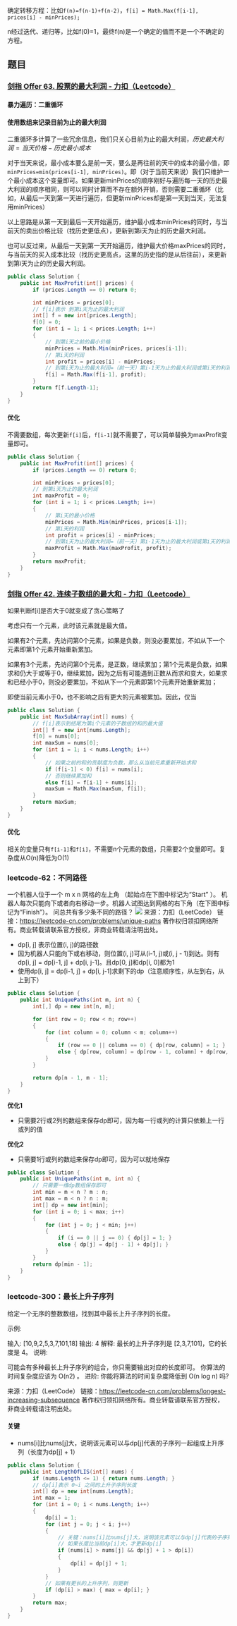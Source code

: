 确定转移方程：比如`f(n)=f(n-1)+f(n-2)`，`f[i] = Math.Max(f[i-1], prices[i] - minPrices);`

n经过迭代、递归等，比如f(0)=1，最终f(n)是一个确定的值而不是一个不确定的方程。

## 题目

### [剑指 Offer 63. 股票的最大利润 - 力扣（Leetcode）](https://leetcode.cn/problems/gu-piao-de-zui-da-li-run-lcof/)

#### 暴力遍历：二重循环

#### 使用数组来记录目前为止的最大利润

二重循环多计算了一些冗余信息，我们只关心目前为止的最大利润，$历史最大利润=当天价格-历史最小成本$

对于当天来说，最小成本要么是前一天，要么是再往前的天中的成本的最小值，即`minPrices=min(prices[i-1], minPrices)`。即（对于当前天来说）我们只维护一个最小成本这个变量即可。如果更新minPrices的顺序刚好与遍历每一天的历史最大利润的顺序相同，则可以同时计算而不存在额外开销，否则需要二重循环（比如，从最后一天到第一天进行遍历，但更新minPrices却是第一天到当天，无法复用minPrices）

以上思路是从第一天到最后一天开始遍历，维护最小成本minPrices的同时，与当前天的卖出价格比较（找历史更低点），更新到第i天为止的历史最大利润。

也可以反过来，从最后一天到第一天开始遍历，维护最大价格maxPrices的同时，与当前天的买入成本比较（找历史更高点，这里的历史指的是从后往前），来更新到第i天为止的历史最大利润。

``` c#
public class Solution {
    public int MaxProfit(int[] prices) {
        if (prices.Length == 0) return 0;

        int minPrices = prices[0];
        // f[i]表示 到第i天为止的最大利润
        int[] f = new int[prices.Length];
        f[0] = 0;
        for (int i = 1; i < prices.Length; i++)
        {
            // 到第i天之前的最小价格
            minPrices = Math.Min(minPrices, prices[i-1]);
            // 第i天的利润
            int profit = prices[i] - minPrices;
            // 到第i天为止的最大利润=（前一天）第i-1天为止的最大利润或第i天的利润的较大值
            f[i] = Math.Max(f[i-1], profit);
        }
        return f[f.Length-1];
    }
}
```

#### 优化

不需要数组，每次更新`f[i]`后，`f[i-1]`就不需要了，可以简单替换为maxProfit变量即可。

``` c#
public class Solution {
    public int MaxProfit(int[] prices) {
        if (prices.Length == 0) return 0;

        int minPrices = prices[0];
        // 到第i天为止的最大利润
        int maxProfit = 0;
        for (int i = 1; i < prices.Length; i++)
        {
            // 第i天的最小价格
            minPrices = Math.Min(minPrices, prices[i-1]);
            // 第i天的利润
            int profit = prices[i] - minPrices;
            // 到第i天为止的最大利润=（前一天）第i-1天为止的最大利润或第i天的利润的较大值
            maxProfit = Math.Max(maxProfit, profit);
        }
        return maxProfit;
    }
}
```

### [剑指 Offer 42. 连续子数组的最大和 - 力扣（Leetcode）](https://leetcode.cn/problems/lian-xu-zi-shu-zu-de-zui-da-he-lcof/)

如果判断f[i]是否大于0就变成了贪心策略了

考虑只有一个元素，此时该元素就是最大值。

如果有2个元素，先访问第0个元素，如果是负数，则没必要累加，不如从下一个元素即第1个元素开始重新累加。

如果有3个元素，先访问第0个元素，是正数，继续累加；第1个元素是负数，如果求和仍大于或等于0，继续累加，因为之后有可能遇到正数从而求和变大，如果求和已经小于0，则没必要累加，不如从下一个元素即第1个元素开始重新累加；

即使当前元素小于0，也不影响之后有更大的元素被累加。因此，仅当

``` c#
public class Solution {
    public int MaxSubArray(int[] nums) {
        // f[i]表示到结尾为第i个元素的子数组的和的最大值
        int[] f = new int[nums.Length];
        f[0] = nums[0];
        int maxSum = nums[0];
        for (int i = 1; i < nums.Length; i++)
        {
            // 如果之前的和的贡献度为负数，那么从当前元素重新开始求和
            if (f[i-1] < 0) f[i] = nums[i];
            // 否则继续累加和
            else f[i] = f[i-1] + nums[i];
            maxSum = Math.Max(maxSum, f[i]);
        }
        return maxSum;
    }
}
```

#### 优化

相关的变量只有`f[i-1]`和`f[i]`，不需要n个元素的数组，只需要2个变量即可。复杂度从O(n)降低为O(1)

### leetcode-62：不同路径

一个机器人位于一个 m x n 网格的左上角 （起始点在下图中标记为“Start” ）。
机器人每次只能向下或者向右移动一步。机器人试图达到网格的右下角（在下图中标记为“Finish”）。
问总共有多少条不同的路径？
<img src = "assets/机器人路径.png">
来源：力扣（LeetCode）
链接：https://leetcode-cn.com/problems/unique-paths
著作权归领扣网络所有。商业转载请联系官方授权，非商业转载请注明出处。

- dp[i, j] 表示位置(i, j)的路径数
- 因为机器人只能向下或右移动，则位置(i, j)可从(i-1, j)或(i, j - 1)到达。则有 dp[i, j] = dp[i-1, j] + dp[i, j-1]。且dp[0, j]和dp[i, 0]都为1
- 使用dp[i, j] = dp[i-1, j] + dp[i, j-1]求剩下的dp（注意顺序性，从左到右，从上到下）

``` csharp
public class Solution {
    public int UniquePaths(int m, int n) {
        int[,] dp = new int[n, m];

        for (int row = 0; row < n; row++)
        {
            for (int column = 0; column < m; column++)
            {
                if (row == 0 || column == 0) { dp[row, column] = 1; }
                else { dp[row, column] = dp[row - 1, column] + dp[row, column - 1]; }
            }
        }

        return dp[n - 1, m - 1];
    }
}
```

**优化1**
- 只需要2行或2列的数组来保存dp即可，因为每一行或列的计算只依赖上一行或列的值

**优化2**
- 只需要1行或列的数组来保存dp即可，因为可以就地保存
``` csharp
public class Solution {
    public int UniquePaths(int m, int n) {
        // 只需要一维dp数组保存即可
        int min = m < n ? m : n;
        int max = m < n ? n : m;
        int[] dp = new int[min];
        for (int i = 0; i < max; i++)
        {
            for (int j = 0; j < min; j++)
            {
                if (i == 0 || j == 0) { dp[j] = 1; }
                else { dp[j] = dp[j - 1] + dp[j]; } 
            }
        }
        return dp[min - 1];
    }
}
```

### leetcode-300：最长上升子序列
给定一个无序的整数数组，找到其中最长上升子序列的长度。

示例:

输入: [10,9,2,5,3,7,101,18]
输出: 4 
解释: 最长的上升子序列是 [2,3,7,101]，它的长度是 4。
说明:

可能会有多种最长上升子序列的组合，你只需要输出对应的长度即可。
你算法的时间复杂度应该为 O(n2) 。
进阶: 你能将算法的时间复杂度降低到 O(n log n) 吗?

来源：力扣（LeetCode）
链接：https://leetcode-cn.com/problems/longest-increasing-subsequence
著作权归领扣网络所有。商业转载请联系官方授权，非商业转载请注明出处。

#### 关键
- nums[i]比nums[j]大，说明该元素可以与dp[j]代表的子序列一起组成上升序列（长度为dp[j] + 1）

``` csharp
public class Solution {
    public int LengthOfLIS(int[] nums) {
        if (nums.Length <= 1) { return nums.Length; }
        // dp[i]表示 0~i 之间的上升子序列长度
        int[] dp = new int[nums.Length];
        int max = 1;
        for (int i = 0; i < nums.Length; i++)
        {
            dp[i] = 1;
            for (int j = 0; j < i; j++)
            {
                // 关键：nums[i]比nums[j]大，说明该元素可以与dp[j]代表的子序列一起组成上升序列（长度为dp[j] + 1）
                // 如果长度比当前dp[i]大，才更新dp[i]
                if (nums[i] > nums[j] && dp[j] + 1 > dp[i]) 
                { 
                    dp[i] = dp[j] + 1;
                }
            }
            // 如果有更长的上升序列，则更新
            if (dp[i] > max) { max = dp[i]; } 
        }
        return max;
    }
}
```